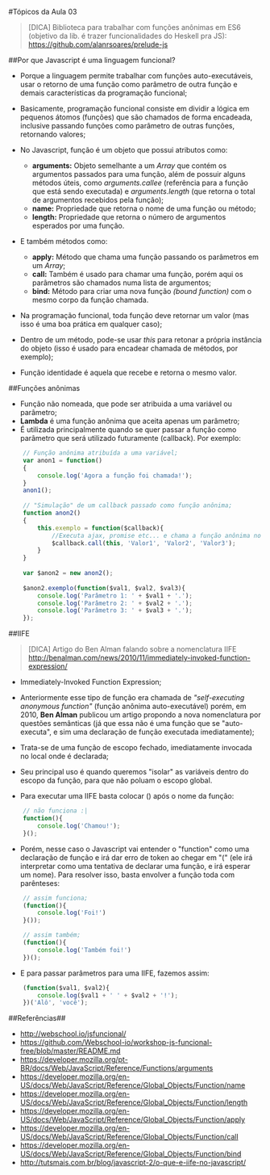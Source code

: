 #Tópicos da Aula 03

>[DICA] Biblioteca para trabalhar com funções anônimas em ES6 (objetivo da lib. é trazer funcionalidades do Heskell pra JS):
<https://github.com/alanrsoares/prelude-js>

##Por que Javascript é uma linguagem funcional?
- Porque a linguagem permite trabalhar com funções auto-executáveis, usar o retorno de uma função como parâmetro de outra função e demais características da programação funcional;

- Basicamente, programação funcional consiste em dividir a lógica em pequenos átomos (funções) que são chamados de forma encadeada, inclusive passando funções como parâmetro de outras funções, retornando valores;

- No Javascript, função é um objeto que possui atributos como:
	- **arguments:** Objeto semelhante a um *Array* que contém os argumentos passados para uma função, além de possuir alguns métodos úteis, como *arguments.callee* (referência para a função que está sendo executada) e *arguments.length* (que retorna o total de argumentos recebidos pela função);
	- **name:** Propriedade que retorna o nome de uma função ou método;
	- **length:** Propriedade que retorna o número de argumentos esperados por uma função.

- E também métodos como:
	- **apply:** Método que chama uma função passando os parâmetros em um *Array*;
	- **call:** Também é usado para chamar uma função, porém aqui os parâmetros são chamados numa lista de argumentos;
	- **bind:** Método para criar uma nova função *(bound function)* com o mesmo corpo da função chamada.

- Na programação funcional, toda função deve retornar um valor (mas isso é uma boa prática em qualquer caso);

- Dentro de um método, pode-se usar *this* para retonar a própria instância do objeto (isso é usado para encadear chamada de métodos, por exemplo);

- Função identidade é aquela que recebe e retorna o mesmo valor.


##Funções anônimas
- Função não nomeada, que pode ser atribuida a uma variável ou parâmetro;
- **Lambda** é uma função anônima que aceita apenas um parâmetro;
- É utilizada principalmente quando se quer passar a função como parâmetro que será utilizado futuramente (callback). Por exemplo:

```js
	// Função anônima atribuída a uma variável;
	var anon1 = function()
	{
		console.log('Agora a função foi chamada!');
	}
	anon1();
	
	// "Simulação" de um callback passado como função anônima;
	function anon2()
	{
		this.exemplo = function($callback){
			//Executa ajax, promise etc... e chama a função anônima no callback:
			$callback.call(this, 'Valor1', 'Valor2', 'Valor3');
		}
	}
	
	var $anon2 = new anon2();
		
	$anon2.exemplo(function($val1, $val2, $val3){
		console.log('Parâmetro 1: ' + $val1 + '.');
		console.log('Parâmetro 2: ' + $val2 + '.');
		console.log('Parâmetro 3: ' + $val3 + '.');
	});
```

##IIFE
>[DICA] Artigo do Ben Alman falando sobre a nomenclatura IIFE <http://benalman.com/news/2010/11/immediately-invoked-function-expression/>

- Immediately-Invoked Function Expression;
- Anteriormente esse tipo de função era chamada de *"self-executing anonymous function"* (função anônima auto-executável) porém, em 2010, **Ben Alman** publicou um artigo propondo a nova nomenclatura por questões semânticas (já que essa não é uma função que se "auto-executa", e sim uma declaração de função executada imediatamente);
- Trata-se de uma função de escopo fechado, imediatamente invocada no local onde é declarada;
- Seu principal uso é quando queremos "isolar" as variáveis dentro do escopo da função, para que não poluam o escopo global.

- Para executar uma IIFE basta colocar () após o nome da função:

```js
	// não funciona :|
	function(){
		console.log('Chamou!');
	}();
```

- Porém, nesse caso o Javascript vai entender o "function" como uma declaração de função e irá dar erro de token ao chegar em "(" (ele irá interpretar como uma tentativa de declarar uma função, e irá esperar um nome). Para resolver isso, basta envolver a função toda com parênteses:

```js
	// assim funciona;
	(function(){
		console.log('Foi!')
	}());

	// assim também;
	(function(){
		console.log('Também foi!')
	})();
```

- E para passar parâmetros para uma IIFE, fazemos assim:

```js
	(function($val1, $val2){
		console.log($val1 + ' ' + $val2 + '!');
	})('Alô', 'você');
```

##Referências##
* <http://webschool.io/jsfuncional/>
* <https://github.com/Webschool-io/workshop-js-funcional-free/blob/master/README.md>
* <https://developer.mozilla.org/pt-BR/docs/Web/JavaScript/Reference/Functions/arguments>
* <https://developer.mozilla.org/en-US/docs/Web/JavaScript/Reference/Global_Objects/Function/name>
* <https://developer.mozilla.org/en-US/docs/Web/JavaScript/Reference/Global_Objects/Function/length>
* <https://developer.mozilla.org/en-US/docs/Web/JavaScript/Reference/Global_Objects/Function/apply>
* <https://developer.mozilla.org/en-US/docs/Web/JavaScript/Reference/Global_Objects/Function/call>
* <https://developer.mozilla.org/en-US/docs/Web/JavaScript/Reference/Global_Objects/Function/bind>
* <http://tutsmais.com.br/blog/javascript-2/o-que-e-iife-no-javascript/>